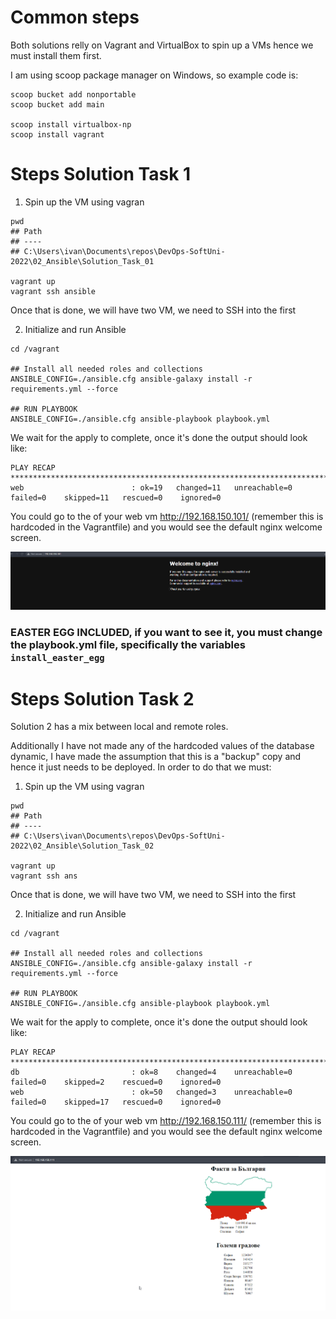 # Common steps

Both solutions relly on Vagrant and VirtualBox to spin up a VMs hence we must install them first.

I am using scoop package manager on Windows, so example code is:

```
scoop bucket add nonportable
scoop bucket add main

scoop install virtualbox-np
scoop install vagrant
```





# Steps Solution Task 1

1. Spin up the VM using vagran

```
pwd
## Path
## ----
## C:\Users\ivan\Documents\repos\DevOps-SoftUni-2022\02_Ansible\Solution_Task_01

vagrant up
vagrant ssh ansible
```

Once that is done, we will have two VM, we need to SSH into the first

2. Initialize and run Ansible

```
cd /vagrant

## Install all needed roles and collections
ANSIBLE_CONFIG=./ansible.cfg ansible-galaxy install -r requirements.yml --force

## RUN PLAYBOOK
ANSIBLE_CONFIG=./ansible.cfg ansible-playbook playbook.yml
```

We wait for the apply to complete, once it's done the output should look like:

```
PLAY RECAP ****************************************************************************************************************************
web                        : ok=19   changed=11   unreachable=0    failed=0    skipped=11   rescued=0    ignored=0
```

You could go to the of your web vm http://192.168.150.101/ (remember this is hardcoded in the Vagrantfile) and you would see the default nginx welcome screen.

![image-20221209234052124](image-20221209234052124.png)

### EASTER EGG INCLUDED, if you want to see it, you must change the playbook.yml file, specifically the variables `install_easter_egg`


# Steps Solution Task 2



Solution 2 has a mix between local and remote roles.

Additionally I have not made any of the hardcoded values of the database dynamic, I have made the assumption that this is a "backup" copy and hence it just needs to be deployed. In order to do that we must:

1. Spin up the VM using vagran

```
pwd
## Path
## ----
## C:\Users\ivan\Documents\repos\DevOps-SoftUni-2022\02_Ansible\Solution_Task_02

vagrant up
vagrant ssh ans
```

Once that is done, we will have two VM, we need to SSH into the first

2. Initialize and run Ansible

```
cd /vagrant

## Install all needed roles and collections
ANSIBLE_CONFIG=./ansible.cfg ansible-galaxy install -r requirements.yml --force

## RUN PLAYBOOK
ANSIBLE_CONFIG=./ansible.cfg ansible-playbook playbook.yml
```

We wait for the apply to complete, once it's done the output should look like:

```
PLAY RECAP ********************************************************************************************************************************
db                         : ok=8    changed=4    unreachable=0    failed=0    skipped=2    rescued=0    ignored=0
web                        : ok=50   changed=3    unreachable=0    failed=0    skipped=17   rescued=0    ignored=0
```

You could go to the of your web vm http://192.168.150.111/ (remember this is hardcoded in the Vagrantfile) and you would see the default nginx welcome screen.

![image-20221212222817948](image-20221212222817948.png)